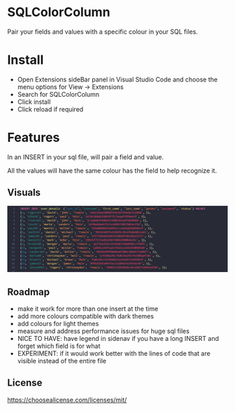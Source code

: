 # SQLColorColumn 

Pair your fields and values with a specific colour in your SQL files.

# Install
* Open Extensions sideBar panel in Visual Studio Code and choose the menu options for View -> Extensions
* Search for SQLColorColumn
* Click install
* Click reload if required


# Features

In an INSERT in your sql file, will pair a field and value.

All the values will have the same colour has the field to help recognize it.

## Visuals

![Example](./SQLColorColumn.png)


## Roadmap

- make it work for more than one insert at the time
- add more colours compatible with dark themes
- add colours for light themes
- measure and address performance issues for huge sql files
- NICE TO HAVE: have legend in sidenav if you have a long INSERT and forget which field is for what
- EXPERIMENT: if it would work better with the lines of code that are visible instead of the entire file



## License
https://choosealicense.com/licenses/mit/